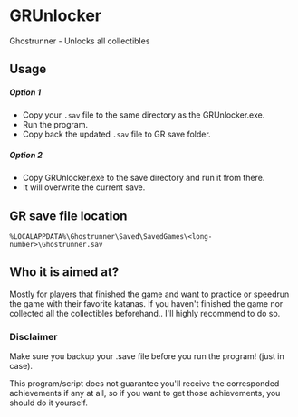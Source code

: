 # GRUnlocker
Ghostrunner - Unlocks all collectibles

## Usage
##### Option 1
- Copy your ```.sav``` file to the same directory as the GRUnlocker.exe.
- Run the program.
- Copy back the updated ```.sav``` file to GR save folder.

##### Option 2
- Copy GRUnlocker.exe to the save directory and run it from there.
- It will overwrite the current save.

## GR save file location
```%LOCALAPPDATA%\Ghostrunner\Saved\SavedGames\<long-number>\Ghostrunner.sav```

## Who it is aimed at?
Mostly for players that finished the game and want to practice or speedrun the game with their favorite katanas.
If you haven't finished the game nor collected all the collectibles beforehand.. I'll highly recommend to do so.

### Disclaimer
Make sure you backup your .save file before you run the program! (just in case).

This program/script does not guarantee you'll receive the corresponded achievements if any at all, so if you want to get those achievements, you should do it yourself.
